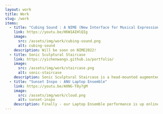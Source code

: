 ```yaml
---
layout: work
title: Work
slug: /work
items:
  - title: "Cubing Sound : A NIME (New Interface for Musical Expression) for Head-mounted Augmented Reality"
    link: https://youtu.be/H6W1AIHlQIg
    image:
      src: /assets/img/work/cubing-sound.png
      alt: cubing-sound
    description: Will be soon on NIME2022! 
  - title: Sonic Sculptural Staircase
    link: https://yichenwangs.github.io/portfolio/
    image:
      src: /assets/img/work/staircase.png
      alt: sonic-staircase
    description: Sonic Sculptural Staircase is a head-mounted augmented reality (HMAR) sound artwork that integrates sound, visual overlay and interaction to enhance the appreciation of a sculptural staircase and its surroundings. The work designed ten different interactive sonic features that mainly exploits sound as the main information channel to prompt the user’s engagement and convey the meaning behind the staircase. 
  - title: "Sunset Inspo : ANU Laptop Ensemble"
    link: https://youtu.be/A0NG-T8y7gM
    image:
      src: /assets/img/work/cloud.png
      alt: sunset-inspo
    description: Finally - our Laptop Ensemble performance is up online (mine starts at 56:56)! "Sunset Inspo" is a creative living coding artwork that uses Extempore and P5.js to present a real-time audiovisual performance. The theme of the work came from my experiences of watching sunset at Canberra (a tiny but lovely city)!
---
```


<br />

<!-- Here are abstracts of my selected works. You can [read more](https://yichenwangs.github.io/portfolio/) from my portfolio. -->

<br />

